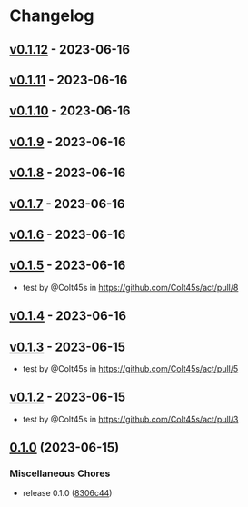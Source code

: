 # Changelog

## [v0.1.12](https://github.com/Colt45s/act/compare/v0.1.11...v0.1.12) - 2023-06-16

## [v0.1.11](https://github.com/Colt45s/act/compare/v0.1.10...v0.1.11) - 2023-06-16

## [v0.1.10](https://github.com/Colt45s/act/compare/v0.1.9...v0.1.10) - 2023-06-16

## [v0.1.9](https://github.com/Colt45s/act/compare/v0.1.8...v0.1.9) - 2023-06-16

## [v0.1.8](https://github.com/Colt45s/act/compare/v0.1.7...v0.1.8) - 2023-06-16

## [v0.1.7](https://github.com/Colt45s/act/compare/v0.1.6...v0.1.7) - 2023-06-16

## [v0.1.6](https://github.com/Colt45s/act/compare/v0.1.5...v0.1.6) - 2023-06-16

## [v0.1.5](https://github.com/Colt45s/act/compare/v0.1.4...v0.1.5) - 2023-06-16
- test by @Colt45s in https://github.com/Colt45s/act/pull/8

## [v0.1.4](https://github.com/Colt45s/act/compare/v0.1.3...v0.1.4) - 2023-06-16

## [v0.1.3](https://github.com/Colt45s/act/compare/v0.1.2...v0.1.3) - 2023-06-15
- test by @Colt45s in https://github.com/Colt45s/act/pull/5

## [v0.1.2](https://github.com/Colt45s/act/compare/v0.1.1...v0.1.2) - 2023-06-15
- test by @Colt45s in https://github.com/Colt45s/act/pull/3

## [0.1.0](https://github.com/Colt45s/act/compare/v0.0.4...v0.1.0) (2023-06-15)


### Miscellaneous Chores

* release 0.1.0 ([8306c44](https://github.com/Colt45s/act/commit/8306c44e1cf1f201056afa068a8d60ed1c403e6d))

